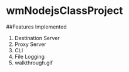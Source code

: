 # wmNodejsClassProject

##Features Implemented

1. Destination Server
2. Proxy Server
3. CLI
4. File Logging
5. walkthrough.gif
